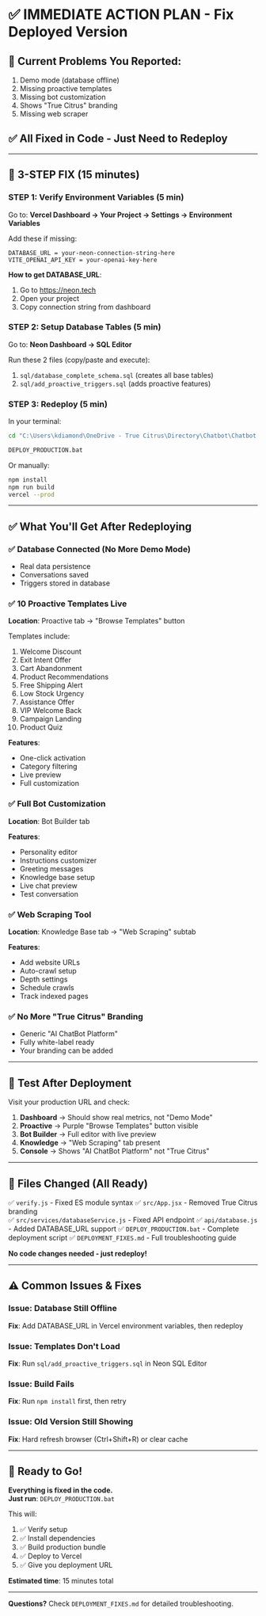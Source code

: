 # ✅ IMMEDIATE ACTION PLAN - Fix Deployed Version

## 🔴 Current Problems You Reported:
1. Demo mode (database offline)
2. Missing proactive templates  
3. Missing bot customization
4. Shows "True Citrus" branding
5. Missing web scraper

## ✅ All Fixed in Code - Just Need to Redeploy

---

## 🚀 3-STEP FIX (15 minutes)

### STEP 1: Verify Environment Variables (5 min)
Go to: **Vercel Dashboard → Your Project → Settings → Environment Variables**

Add these if missing:
```
DATABASE_URL = your-neon-connection-string-here
VITE_OPENAI_API_KEY = your-openai-key-here
```

**How to get DATABASE_URL**:
1. Go to https://neon.tech
2. Open your project
3. Copy connection string from dashboard

### STEP 2: Setup Database Tables (5 min)
Go to: **Neon Dashboard → SQL Editor**

Run these 2 files (copy/paste and execute):
1. `sql/database_complete_schema.sql` (creates all base tables)
2. `sql/add_proactive_triggers.sql` (adds proactive features)

### STEP 3: Redeploy (5 min)
In your terminal:
```bash
cd "C:\Users\kdiamond\OneDrive - True Citrus\Directory\Chatbot\Chatbot set up\Chatbot-platform_files\chatbot-platform"

DEPLOY_PRODUCTION.bat
```

Or manually:
```bash
npm install
npm run build
vercel --prod
```

---

## ✅ What You'll Get After Redeploying

### ✅ Database Connected (No More Demo Mode)
- Real data persistence
- Conversations saved
- Triggers stored in database

### ✅ 10 Proactive Templates Live
**Location**: Proactive tab → "Browse Templates" button

Templates include:
1. Welcome Discount
2. Exit Intent Offer
3. Cart Abandonment
4. Product Recommendations
5. Free Shipping Alert
6. Low Stock Urgency
7. Assistance Offer
8. VIP Welcome Back
9. Campaign Landing
10. Product Quiz

**Features**:
- One-click activation
- Category filtering
- Live preview
- Full customization

### ✅ Full Bot Customization
**Location**: Bot Builder tab

**Features**:
- Personality editor
- Instructions customizer
- Greeting messages
- Knowledge base setup
- Live chat preview
- Test conversation

### ✅ Web Scraping Tool
**Location**: Knowledge Base tab → "Web Scraping" subtab

**Features**:
- Add website URLs
- Auto-crawl setup
- Depth settings
- Schedule crawls
- Track indexed pages

### ✅ No More "True Citrus" Branding
- Generic "AI ChatBot Platform"
- Fully white-label ready
- Your branding can be added

---

## 🧪 Test After Deployment

Visit your production URL and check:

1. **Dashboard** → Should show real metrics, not "Demo Mode"
2. **Proactive** → Purple "Browse Templates" button visible
3. **Bot Builder** → Full editor with live preview
4. **Knowledge** → "Web Scraping" tab present
5. **Console** → Shows "AI ChatBot Platform" not "True Citrus"

---

## 📝 Files Changed (All Ready)

✅ `verify.js` - Fixed ES module syntax
✅ `src/App.jsx` - Removed True Citrus branding  
✅ `src/services/databaseService.js` - Fixed API endpoint
✅ `api/database.js` - Added DATABASE_URL support
✅ `DEPLOY_PRODUCTION.bat` - Complete deployment script
✅ `DEPLOYMENT_FIXES.md` - Full troubleshooting guide

**No code changes needed - just redeploy!**

---

## ⚠️ Common Issues & Fixes

### Issue: Database Still Offline
**Fix**: Add DATABASE_URL in Vercel environment variables, then redeploy

### Issue: Templates Don't Load
**Fix**: Run `sql/add_proactive_triggers.sql` in Neon SQL Editor

### Issue: Build Fails
**Fix**: Run `npm install` first, then retry

### Issue: Old Version Still Showing
**Fix**: Hard refresh browser (Ctrl+Shift+R) or clear cache

---

## 🎯 Ready to Go!

**Everything is fixed in the code.**  
**Just run**: `DEPLOY_PRODUCTION.bat`

This will:
1. ✅ Verify setup
2. ✅ Install dependencies
3. ✅ Build production bundle
4. ✅ Deploy to Vercel
5. ✅ Give you deployment URL

**Estimated time**: 15 minutes total

---

**Questions?** Check `DEPLOYMENT_FIXES.md` for detailed troubleshooting.
